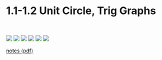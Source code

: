 # 1.1-1.2 Unit Circle, Trig Graphs

<script src="unit_circle.js"></script>

<br/>

![](0.jpg)
![](1.jpg)
![](2.jpg)
![](3.jpg)
![](4.jpg)
![](5.jpg)

[notes (pdf)](notes.pdf)

